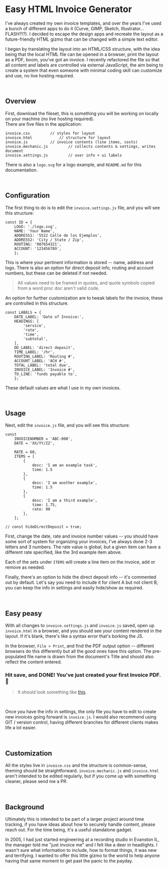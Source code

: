 # Easy HTML Invoice Generator

I've always created my own invoice templates, and over the years I've used a bunch of different apps to do it (Curve, GIMP, Sketch, Illustrator... FLASH?!?). I decided to escape the design apps and recreate the layout as a future-friendly HTML gizmo that can be changed with a simple text editor.

I began by translating the layout into an HTML/CSS structure, with the idea being that the local HTML file can be opened in a browser, print the layout as a PDF, boom, you've got an invoice. I recently refactored the file so that all content and labels are controlled via external JavaScript, the aim being to create a system that even someone with minimal coding skill can customize and use, no live hosting required.

<br>

## Overview

First, download the fileset, this is something you will be working on locally on your machine (no live hosting required).  
There are five files in the application:
```
invoice.css			// styles for layout
invoice.html 			// structure for layout
invoice.js 			// invoice contents (line items, costs)
invoice.mechanic.js 		// collects contents & settings, writes document
invoice.settings.js 		// user info + ui labels
```
There is also a `logo.svg` for a logo example, and `README.md` for this documentation.

<br>

## Configuration

The first thing to do is to edit the `invoice.settings.js` file, and you will see this structure:
```
const ID = {
	LOGO: './logo.svg',
	NAME: 'Your Name',
	ADDRESS1: '5522 Calle de los Ejemplos',
	ADDRESS2: 'City / State / Zip',
	ROUTING: '987654321',
	ACCOUNT: '123456789',
	};
```

This is where your pertinent information is stored -- name, address and logo. There is also an option for direct deposit info, routing and account numbers, but these can be deleted if not needed.

> All values need to be framed in quotes, and quote symbols copied from a word proc doc aren't valid code.

An option for further customization are to tweak labels for the invoice, these are controlled in this structure.
```
const LABELS = {
	DATE_LABEL: 'Date of Invoice:',
	HEADINGS: [
		'service',
		'rate',
		'time',
		'subtotal',
	],
	DD_LABEL: 'direct deposit',
	TIME_LABEL: '/hr',
	ROUTING_LABEL: 'Routing #',
	ACCOUNT_LABEL: 'ACH #',
	TOTAL_LABEL: 'total due',
	INVOICE_LABEL: 'Invoice #',
	TO_LINE: 'funds payable to',
	};
```
These default values are what I use in my own invoices.

<br>

## Usage

Next, edit the `invoice.js` file, and you will see this structure:
```
const
	INVOICENUMBER = 'ABC-000',
	DATE = 'XX/YY/ZZ',

	RATE = 60,
	ITEMS = [
		{
			desc: 'I am an example task',
			time: 1.5
		},
		{
			desc: 'I am another example',
			time: 1.5
		},
		{
			desc: 'I am a third example',
			time: 1.75,
			rate: 90
		},
	];

// const hideDirectDeposit = true;
```
First, change the date, rate and invoice number values -- you should have some sort of system for organizing your invoices, I've always done 2-3 letters and 3 numbers. The rate value is global, but a given item can have a different rate specified, like the 3rd example item above.

Each of the sets under `ITEMS` will create a line item on the invoice, add or remove as needed.

Finally, there's an option to hide the direct deposit info -- it's commented out by default. Let's say you need to include it for client A but not client B, you can keep the info in settings and easily hide/show as required.

<br>

## Easy peasy

With all changes to `invoice.settings.js` and `invoice.js` saved, open up `invoice.html` in a browser, and you should see your content rendered in the layout. If it's blank, there's like a syntax error that's borking the JS.

In the browser, `File > Print`, and find the PDF output option -- different browsers do this differently but all the good ones have this option. The pre-populated file name is drawn from the document's Title and should also reflect the content entered.

### Hit save, and DONE! You've just created your first Invoice PDF. :tada:

> It should look something like <a target="_blank" href="https://thecruzat.com/Your%20Name%20Invoice%20ABC-000%20-%20XX-YY-ZZ.pdf">this</a>.

<br>

Once you have the info in settings, the only file you have to edit to create new invoices going forward is `invoice.js`. I would also recommend using GIT / version control, having different branches for different clients makes life a lot easier.

<br>

## Customization

All the styles live in `invoice.css` and the structure is common-sense, theming should be straightforward. `invoice.mechanic.js` and `invoice.html` aren't intended to be edited regularly, but if you come up with something cleaner, please send me a PR.

<br>

## Background

Ultimately this is intended to be part of a larger project around time tracking, if you have ideas about how to securely handle content, please reach out. For the time being, it's a useful standalone gadget.

In 2005, I had just started engineering at a recording studio in Evanston IL, the manager told me "just invoice me" and I felt like a deer in headlights. I wasn't sure what information to include, how to format things, it was new and terrifying. I wanted to offer this little gizmo to the world to help anyone having that same moment to get past the panic to the payday.
